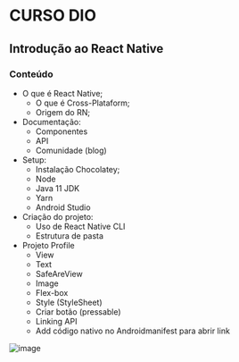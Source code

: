 # CURSO DIO 

## Introdução ao React Native


### Conteúdo

- O que é React Native;
  - O que é Cross-Plataform;
  - Origem do RN;
- Documentação:
  -   Componentes
  -   API
  -   Comunidade (blog)
- Setup:
  - Instalação Chocolatey;
  - Node
  - Java 11 JDK
  - Yarn
  - Android Studio
- Criação do projeto:
  - Uso de React Native CLI
  - Estrutura de pasta
- Projeto Profile
  - View
  - Text
  - SafeAreView
  - Image
  - Flex-box
  - Style (StyleSheet)
  - Criar botão (pressable)
  - Linking API
  - Add código nativo no Androidmanifest para abrir link






![image](https://user-images.githubusercontent.com/62121038/169373190-d9b9b4b1-feb8-48fb-b2cf-7a1cc61483f2.png)
